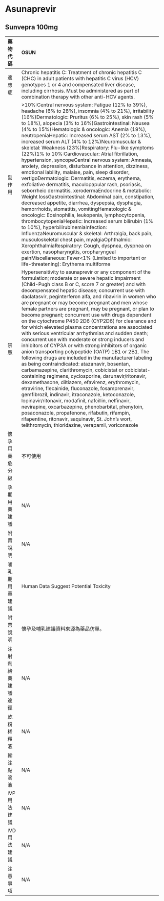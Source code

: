 # Asunaprevir

## Sunvepra 100mg

| 藥物代碼           | OSUN                                                                                                                                                                                                                                                                                                                                                                                                                                                                                                                                                                                                                                                                                                                                                                                                                                                                                                                                                                                                                                                                                                                                                                                                                                                                                                                                                                                                                                                 |
|:-------------------|:-----------------------------------------------------------------------------------------------------------------------------------------------------------------------------------------------------------------------------------------------------------------------------------------------------------------------------------------------------------------------------------------------------------------------------------------------------------------------------------------------------------------------------------------------------------------------------------------------------------------------------------------------------------------------------------------------------------------------------------------------------------------------------------------------------------------------------------------------------------------------------------------------------------------------------------------------------------------------------------------------------------------------------------------------------------------------------------------------------------------------------------------------------------------------------------------------------------------------------------------------------------------------------------------------------------------------------------------------------------------------------------------------------------------------------------------------------|
| 適應症             | Chronic hepatitis C: Treatment of chronic hepatitis C (CHC) in adult patients with hepatitis C virus (HCV) genotypes 1 or 4 and compensated liver disease, including cirrhosis. Must be administered as part of combination therapy with other anti-HCV agents.                                                                                                                                                                                                                                                                                                                                                                                                                                                                                                                                                                                                                                                                                                                                                                                                                                                                                                                                                                                                                                                                                                                                                                                      |
| 副作用             | >10%:Central nervous system: Fatigue (12% to 39%), headache (6% to 28%), insomnia (4% to 21%), irritability (16%)Dermatologic: Pruritus (6% to 25%), skin rash (5% to 18%), alopecia (3% to 16%)Gastrointestinal: Nausea (4% to 15%)Hematologic & oncologic: Anemia (19%), neutropeniaHepatic: Increased serum AST (2% to 13%), increased serum ALT (4% to 12%)Neuromuscular & skeletal: Weakness (23%)Respiratory: Flu-like symptoms (22%)1% to 10%:Cardiovascular: Atrial fibrillation, hypertension, syncopeCentral nervous system: Amnesia, anxiety, depression, disturbance in attention, dizziness, emotional lability, malaise, pain, sleep disorder, vertigoDermatologic: Dermatitis, eczema, erythema, exfoliative dermatitis, maculopapular rash, psoriasis, seborrheic dermatitis, xerodermaEndocrine & metabolic: Weight lossGastrointestinal: Abdominal pain, constipation, decreased appetite, diarrhea, dyspepsia, dysphagia, hemorrhoids, stomatitis, vomitingHematologic & oncologic: Eosinophilia, leukopenia, lymphocytopenia, thrombocytopeniaHepatic: Increased serum bilirubin (1% to 10%), hyperbilirubinemiaInfection: InfluenzaNeuromuscular & skeletal: Arthralgia, back pain, musculoskeletal chest pain, myalgiaOphthalmic: XerophthalmiaRespiratory: Cough, dyspnea, dyspnea on exertion, nasopharyngitis, oropharyngeal painMiscellaneous: Fever<1% (Limited to important or life-threatening): Erythema multiforme    |
| 禁忌               | Hypersensitivity to asunaprevir or any component of the formulation; moderate or severe hepatic impairment (Child-Pugh class B or C, score 7 or greater) and with decompensated hepatic disease; concurrent use with daclatasvir, peginterferon alfa, and ribavirin in women who are pregnant or may become pregnant and men whose female partners are pregnant, may be pregnant, or plan to become pregnant; concurrent use with drugs dependent on the cytochrome P450 2D6 (CYP2D6) for clearance and for which elevated plasma concentrations are associated with serious ventricular arrhythmias and sudden death; concurrent use with moderate or strong inducers and inhibitors of CYP3A or with strong inhibitors of organic anion transporting polypeptide (OATP) 1B1 or 2B1. The following drugs are included in the manufacturer labeling as being contraindicated: atazanavir, bosentan, carbamazepine, clarithromycin, cobicistat or cobicistat-containing regimens, cyclosporine, darunavir/ritonavir, dexamethasone, diltiazem, efavirenz, erythromycin, etravirine, flecainide, fluconazole, fosamprenavir, gemfibrozil, indinavir, itraconazole, ketoconazole, lopinavir/ritonavir, modafinil, nafcillin, nelfinavir, nevirapine, oxcarbazepine, phenobarbital, phenytoin, posaconazole, propafenone, rifabutin, rifampin, rifapentine, ritonavir, saquinavir, St. John’s wort, telithromycin, thioridazine, verapamil, voriconazole |
| 懷孕用藥危分級     | 不可使用                                                                                                                                                                                                                                                                                                                                                                                                                                                                                                                                                                                                                                                                                                                                                                                                                                                                                                                                                                                                                                                                                                                                                                                                                                                                                                                                                                                                                                             |
| 孕期用藥建議       | N/A                                                                                                                                                                                                                                                                                                                                                                                                                                                                                                                                                                                                                                                                                                                                                                                                                                                                                                                                                                                                                                                                                                                                                                                                                                                                                                                                                                                                                                                  |
| 附帶說明           | N/A                                                                                                                                                                                                                                                                                                                                                                                                                                                                                                                                                                                                                                                                                                                                                                                                                                                                                                                                                                                                                                                                                                                                                                                                                                                                                                                                                                                                                                                  |
| 哺乳期用藥建議     | Human Data Suggest Potential Toxicity                                                                                                                                                                                                                                                                                                                                                                                                                                                                                                                                                                                                                                                                                                                                                                                                                                                                                                                                                                                                                                                                                                                                                                                                                                                                                                                                                                                                                |
| 附帶說明           | 懷孕及哺乳建議資料來源為藥品仿單。                                                                                                                                                                                                                                                                                                                                                                                                                                                                                                                                                                                                                                                                                                                                                                                                                                                                                                                                                                                                                                                                                                                                                                                                                                                                                                                                                                                                                   |
| 注射劑給藥建議途徑 | N/A                                                                                                                                                                                                                                                                                                                                                                                                                                                                                                                                                                                                                                                                                                                                                                                                                                                                                                                                                                                                                                                                                                                                                                                                                                                                                                                                                                                                                                                  |
| 乾粉稀釋液         | N/A                                                                                                                                                                                                                                                                                                                                                                                                                                                                                                                                                                                                                                                                                                                                                                                                                                                                                                                                                                                                                                                                                                                                                                                                                                                                                                                                                                                                                                                  |
| 輸注點滴液         | N/A                                                                                                                                                                                                                                                                                                                                                                                                                                                                                                                                                                                                                                                                                                                                                                                                                                                                                                                                                                                                                                                                                                                                                                                                                                                                                                                                                                                                                                                  |
| IVP 用法建議       | N/A                                                                                                                                                                                                                                                                                                                                                                                                                                                                                                                                                                                                                                                                                                                                                                                                                                                                                                                                                                                                                                                                                                                                                                                                                                                                                                                                                                                                                                                  |
| IVD 用法建議       | N/A                                                                                                                                                                                                                                                                                                                                                                                                                                                                                                                                                                                                                                                                                                                                                                                                                                                                                                                                                                                                                                                                                                                                                                                                                                                                                                                                                                                                                                                  |
| 注意事項           | N/A                                                                                                                                                                                                                                                                                                                                                                                                                                                                                                                                                                                                                                                                                                                                                                                                                                                                                                                                                                                                                                                                                                                                                                                                                                                                                                                                                                                                                                                  |

